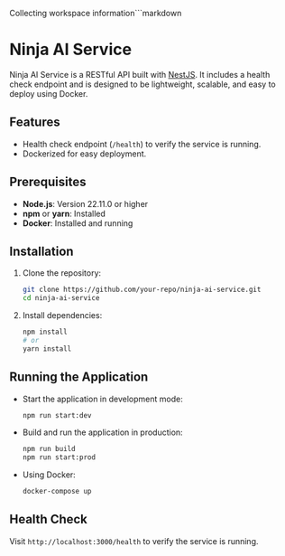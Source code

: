Collecting workspace information```markdown
# Ninja AI Service

Ninja AI Service is a RESTful API built with [NestJS](https://nestjs.com/). It includes a health check endpoint and is designed to be lightweight, scalable, and easy to deploy using Docker.

## Features

- Health check endpoint (`/health`) to verify the service is running.
- Dockerized for easy deployment.

## Prerequisites

- **Node.js**: Version 22.11.0 or higher
- **npm** or **yarn**: Installed
- **Docker**: Installed and running

## Installation

1. Clone the repository:
   ```bash
   git clone https://github.com/your-repo/ninja-ai-service.git
   cd ninja-ai-service
   ```

2. Install dependencies:
   ```bash
   npm install
   # or
   yarn install
   ```

## Running the Application

- Start the application in development mode:
  ```bash
  npm run start:dev
  ```

- Build and run the application in production:
  ```bash
  npm run build
  npm run start:prod
  ```

- Using Docker:
  ```bash
  docker-compose up
  ```

## Health Check

Visit `http://localhost:3000/health` to verify the service is running.
```